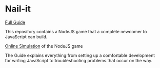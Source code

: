 # Nail-it #

[Full Guide](https://merncraft.github.io/Nail-It/)

This repository contains a NodeJS game that a complete newcomer to JavaScript can build. 

[Online Simulation]() of the NodeJS game

The Guide explains everything from setting up a comfortable development for writing JavaScript to troubleshooting problems that occur on the way.
